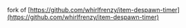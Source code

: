 fork of [https://github.com/whirlfrenzy/item-despawn-timer](https://github.com/whirlfrenzy/item-despawn-timer)

